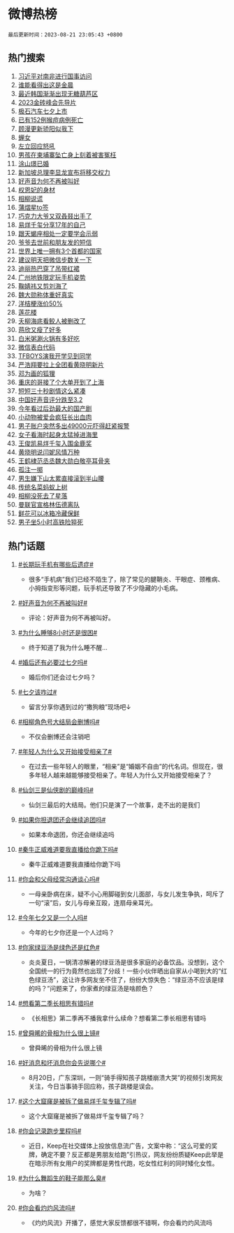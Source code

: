 # 微博热榜

`最后更新时间：2023-08-21 23:05:43 +0800`

## 热门搜索

1. [习近平对南非进行国事访问](https://m.weibo.cn/search?containerid=100103type%3D1%26t%3D10%26q%3D%23%E4%B9%A0%E8%BF%91%E5%B9%B3%E5%AF%B9%E5%8D%97%E9%9D%9E%E8%BF%9B%E8%A1%8C%E5%9B%BD%E4%BA%8B%E8%AE%BF%E9%97%AE%23&stream_entry_id=51&isnewpage=1&extparam=seat%3D1%26stream_entry_id%3D51%26c_type%3D51%26dgr%3D0%26filter_type%3Drealtimehot%26cate%3D10103%26pos%3D0%26display_time%3D1692630342%26pre_seqid%3D1692630342316027160113&luicode=10000011&lfid=106003type%253D25%2526t%253D3%2526disable_hot%253D1%2526filter_type%253Drealtimehot)
1. [谁能看得出这是金晨](https://m.weibo.cn/search?containerid=100103type%3D1%26t%3D10%26q%3D%23%E8%B0%81%E8%83%BD%E7%9C%8B%E5%BE%97%E5%87%BA%E8%BF%99%E6%98%AF%E9%87%91%E6%99%A8%23&stream_entry_id=31&isnewpage=1&extparam=seat%3D1%26stream_entry_id%3D31%26c_type%3D31%26dgr%3D0%26cate%3D5001%26pos%3D0%26q%3D%2523%25E8%25B0%2581%25E8%2583%25BD%25E7%259C%258B%25E5%25BE%2597%25E5%2587%25BA%25E8%25BF%2599%25E6%2598%25AF%25E9%2587%2591%25E6%2599%25A8%2523%26lcate%3D5001%26filter_type%3Drealtimehot%26realpos%3D1%26band_rank%3D1%26flag%3D1%26display_time%3D1692630342%26pre_seqid%3D1692630342316027160113&luicode=10000011&lfid=106003type%253D25%2526t%253D3%2526disable_hot%253D1%2526filter_type%253Drealtimehot)
1. [最近韩国渐渐出现无糖葫芦区](https://m.weibo.cn/search?containerid=100103type%3D1%26t%3D10%26q%3D%E6%9C%80%E8%BF%91%E9%9F%A9%E5%9B%BD%E6%B8%90%E6%B8%90%E5%87%BA%E7%8E%B0%E6%97%A0%E7%B3%96%E8%91%AB%E8%8A%A6%E5%8C%BA&stream_entry_id=31&isnewpage=1&extparam=seat%3D1%26stream_entry_id%3D31%26c_type%3D31%26dgr%3D0%26cate%3D5001%26pos%3D1%26q%3D%25E6%259C%2580%25E8%25BF%2591%25E9%259F%25A9%25E5%259B%25BD%25E6%25B8%2590%25E6%25B8%2590%25E5%2587%25BA%25E7%258E%25B0%25E6%2597%25A0%25E7%25B3%2596%25E8%2591%25AB%25E8%258A%25A6%25E5%258C%25BA%26lcate%3D5001%26filter_type%3Drealtimehot%26realpos%3D2%26band_rank%3D2%26flag%3D2%26display_time%3D1692630342%26pre_seqid%3D1692630342316027160113&luicode=10000011&lfid=106003type%253D25%2526t%253D3%2526disable_hot%253D1%2526filter_type%253Drealtimehot)
1. [2023金砖峰会先导片](https://m.weibo.cn/search?containerid=100103type%3D1%26t%3D10%26q%3D%232023%E9%87%91%E7%A0%96%E5%B3%B0%E4%BC%9A%E5%85%88%E5%AF%BC%E7%89%87%23&stream_entry_id=31&isnewpage=1&extparam=seat%3D1%26stream_entry_id%3D31%26c_type%3D31%26dgr%3D0%26cate%3D5001%26pos%3D2%26q%3D%25232023%25E9%2587%2591%25E7%25A0%2596%25E5%25B3%25B0%25E4%25BC%259A%25E5%2585%2588%25E5%25AF%25BC%25E7%2589%2587%2523%26lcate%3D5001%26filter_type%3Drealtimehot%26realpos%3D3%26band_rank%3D3%26flag%3D1%26display_time%3D1692630342%26pre_seqid%3D1692630342316027160113&luicode=10000011&lfid=106003type%253D25%2526t%253D3%2526disable_hot%253D1%2526filter_type%253Drealtimehot)
1. [极石汽车七夕上市](https://m.weibo.cn/search?containerid=100103type%3D1%26t%3D10%26q%3D%23%E6%9E%81%E7%9F%B3%E6%B1%BD%E8%BD%A6%E4%B8%83%E5%A4%95%E4%B8%8A%E5%B8%82%23&stream_entry_id=31&isnewpage=1&extparam=seat%3D1%26stream_entry_id%3D31%26is_ad_pos%3D1%26c_type%3D31%26dgr%3D0%26adid%3D200084%26topic_ad%3D1%26cate%3D5001%26q%3D%2523%25E6%259E%2581%25E7%259F%25B3%25E6%25B1%25BD%25E8%25BD%25A6%25E4%25B8%2583%25E5%25A4%2595%25E4%25B8%258A%25E5%25B8%2582%2523%26filter_type%3Drealtimehot%26lcate%3D5001%26band_rank%3D4%26pos%3D3%26display_time%3D1692630342%26pre_seqid%3D1692630342316027160113&luicode=10000011&lfid=106003type%253D25%2526t%253D3%2526disable_hot%253D1%2526filter_type%253Drealtimehot)
1. [已有152例猴痘病例死亡](https://m.weibo.cn/search?containerid=100103type%3D1%26t%3D10%26q%3D%23%E5%B7%B2%E6%9C%89152%E4%BE%8B%E7%8C%B4%E7%97%98%E7%97%85%E4%BE%8B%E6%AD%BB%E4%BA%A1%23&stream_entry_id=31&isnewpage=1&extparam=seat%3D1%26stream_entry_id%3D31%26c_type%3D31%26dgr%3D0%26cate%3D5001%26pos%3D4%26q%3D%2523%25E5%25B7%25B2%25E6%259C%2589152%25E4%25BE%258B%25E7%258C%25B4%25E7%2597%2598%25E7%2597%2585%25E4%25BE%258B%25E6%25AD%25BB%25E4%25BA%25A1%2523%26lcate%3D5001%26filter_type%3Drealtimehot%26realpos%3D4%26band_rank%3D4%26flag%3D2%26display_time%3D1692630342%26pre_seqid%3D1692630342316027160113&luicode=10000011&lfid=106003type%253D25%2526t%253D3%2526disable_hot%253D1%2526filter_type%253Drealtimehot)
1. [顾漫更新骄阳似我下](https://m.weibo.cn/search?containerid=100103type%3D1%26t%3D10%26q%3D%23%E9%A1%BE%E6%BC%AB%E6%9B%B4%E6%96%B0%E9%AA%84%E9%98%B3%E4%BC%BC%E6%88%91%E4%B8%8B%23&stream_entry_id=31&isnewpage=1&extparam=seat%3D1%26stream_entry_id%3D31%26c_type%3D31%26dgr%3D0%26cate%3D5001%26pos%3D5%26q%3D%2523%25E9%25A1%25BE%25E6%25BC%25AB%25E6%259B%25B4%25E6%2596%25B0%25E9%25AA%2584%25E9%2598%25B3%25E4%25BC%25BC%25E6%2588%2591%25E4%25B8%258B%2523%26lcate%3D5001%26filter_type%3Drealtimehot%26realpos%3D5%26band_rank%3D5%26flag%3D1%26display_time%3D1692630342%26pre_seqid%3D1692630342316027160113&luicode=10000011&lfid=106003type%253D25%2526t%253D3%2526disable_hot%253D1%2526filter_type%253Drealtimehot)
1. [蝉女](https://m.weibo.cn/search?containerid=100103type%3D1%26t%3D10%26q%3D%E8%9D%89%E5%A5%B3&stream_entry_id=31&isnewpage=1&extparam=seat%3D1%26stream_entry_id%3D31%26c_type%3D31%26dgr%3D0%26cate%3D5001%26pos%3D6%26q%3D%25E8%259D%2589%25E5%25A5%25B3%26lcate%3D5001%26filter_type%3Drealtimehot%26realpos%3D6%26band_rank%3D6%26flag%3D1%26display_time%3D1692630342%26pre_seqid%3D1692630342316027160113&luicode=10000011&lfid=106003type%253D25%2526t%253D3%2526disable_hot%253D1%2526filter_type%253Drealtimehot)
1. [左立回应怒吼](https://m.weibo.cn/search?containerid=100103type%3D1%26t%3D10%26q%3D%23%E5%B7%A6%E7%AB%8B%E5%9B%9E%E5%BA%94%E6%80%92%E5%90%BC%23&stream_entry_id=31&isnewpage=1&extparam=seat%3D1%26stream_entry_id%3D31%26c_type%3D31%26dgr%3D0%26cate%3D5001%26pos%3D7%26q%3D%2523%25E5%25B7%25A6%25E7%25AB%258B%25E5%259B%259E%25E5%25BA%2594%25E6%2580%2592%25E5%2590%25BC%2523%26lcate%3D5001%26filter_type%3Drealtimehot%26realpos%3D7%26band_rank%3D7%26flag%3D0%26display_time%3D1692630342%26pre_seqid%3D1692630342316027160113&luicode=10000011&lfid=106003type%253D25%2526t%253D3%2526disable_hot%253D1%2526filter_type%253Drealtimehot)
1. [男孩在柬埔寨坠亡身上刻着被害冤枉](https://m.weibo.cn/search?containerid=100103type%3D1%26t%3D10%26q%3D%23%E7%94%B7%E5%AD%A9%E5%9C%A8%E6%9F%AC%E5%9F%94%E5%AF%A8%E5%9D%A0%E4%BA%A1%E8%BA%AB%E4%B8%8A%E5%88%BB%E7%9D%80%E8%A2%AB%E5%AE%B3%E5%86%A4%E6%9E%89%23&stream_entry_id=31&isnewpage=1&extparam=seat%3D1%26stream_entry_id%3D31%26c_type%3D31%26dgr%3D0%26cate%3D5001%26pos%3D8%26q%3D%2523%25E7%2594%25B7%25E5%25AD%25A9%25E5%259C%25A8%25E6%259F%25AC%25E5%259F%2594%25E5%25AF%25A8%25E5%259D%25A0%25E4%25BA%25A1%25E8%25BA%25AB%25E4%25B8%258A%25E5%2588%25BB%25E7%259D%2580%25E8%25A2%25AB%25E5%25AE%25B3%25E5%2586%25A4%25E6%259E%2589%2523%26lcate%3D5001%26filter_type%3Drealtimehot%26realpos%3D8%26band_rank%3D8%26flag%3D0%26display_time%3D1692630342%26pre_seqid%3D1692630342316027160113&luicode=10000011&lfid=106003type%253D25%2526t%253D3%2526disable_hot%253D1%2526filter_type%253Drealtimehot)
1. [涂山璟已婚](https://m.weibo.cn/search?containerid=100103type%3D1%26t%3D10%26q%3D%23%E6%B6%82%E5%B1%B1%E7%92%9F%E5%B7%B2%E5%A9%9A%23&stream_entry_id=31&isnewpage=1&extparam=seat%3D1%26stream_entry_id%3D31%26c_type%3D31%26dgr%3D0%26cate%3D5001%26pos%3D9%26q%3D%2523%25E6%25B6%2582%25E5%25B1%25B1%25E7%2592%259F%25E5%25B7%25B2%25E5%25A9%259A%2523%26lcate%3D5001%26filter_type%3Drealtimehot%26realpos%3D9%26band_rank%3D9%26flag%3D2%26display_time%3D1692630342%26pre_seqid%3D1692630342316027160113&luicode=10000011&lfid=106003type%253D25%2526t%253D3%2526disable_hot%253D1%2526filter_type%253Drealtimehot)
1. [新加坡总理李显龙宣布将移交权力](https://m.weibo.cn/search?containerid=100103type%3D1%26t%3D10%26q%3D%23%E6%96%B0%E5%8A%A0%E5%9D%A1%E6%80%BB%E7%90%86%E6%9D%8E%E6%98%BE%E9%BE%99%E5%AE%A3%E5%B8%83%E5%B0%86%E7%A7%BB%E4%BA%A4%E6%9D%83%E5%8A%9B%23&stream_entry_id=31&isnewpage=1&extparam=seat%3D1%26stream_entry_id%3D31%26c_type%3D31%26dgr%3D0%26cate%3D5001%26pos%3D10%26q%3D%2523%25E6%2596%25B0%25E5%258A%25A0%25E5%259D%25A1%25E6%2580%25BB%25E7%2590%2586%25E6%259D%258E%25E6%2598%25BE%25E9%25BE%2599%25E5%25AE%25A3%25E5%25B8%2583%25E5%25B0%2586%25E7%25A7%25BB%25E4%25BA%25A4%25E6%259D%2583%25E5%258A%259B%2523%26lcate%3D5001%26filter_type%3Drealtimehot%26realpos%3D10%26band_rank%3D10%26flag%3D1%26display_time%3D1692630342%26pre_seqid%3D1692630342316027160113&luicode=10000011&lfid=106003type%253D25%2526t%253D3%2526disable_hot%253D1%2526filter_type%253Drealtimehot)
1. [好声音为何不再被叫好](https://m.weibo.cn/search?containerid=100103type%3D1%26t%3D10%26q%3D%23%E5%A5%BD%E5%A3%B0%E9%9F%B3%E4%B8%BA%E4%BD%95%E4%B8%8D%E5%86%8D%E8%A2%AB%E5%8F%AB%E5%A5%BD%23&stream_entry_id=31&isnewpage=1&extparam=seat%3D1%26stream_entry_id%3D31%26c_type%3D31%26dgr%3D0%26cate%3D5001%26pos%3D11%26q%3D%2523%25E5%25A5%25BD%25E5%25A3%25B0%25E9%259F%25B3%25E4%25B8%25BA%25E4%25BD%2595%25E4%25B8%258D%25E5%2586%258D%25E8%25A2%25AB%25E5%258F%25AB%25E5%25A5%25BD%2523%26lcate%3D5001%26filter_type%3Drealtimehot%26realpos%3D11%26band_rank%3D11%26flag%3D1%26display_time%3D1692630342%26pre_seqid%3D1692630342316027160113&luicode=10000011&lfid=106003type%253D25%2526t%253D3%2526disable_hot%253D1%2526filter_type%253Drealtimehot)
1. [权恩妃的身材](https://m.weibo.cn/search?containerid=100103type%3D1%26t%3D10%26q%3D%E6%9D%83%E6%81%A9%E5%A6%83%E7%9A%84%E8%BA%AB%E6%9D%90&stream_entry_id=31&isnewpage=1&extparam=seat%3D1%26stream_entry_id%3D31%26c_type%3D31%26dgr%3D0%26cate%3D5001%26pos%3D12%26q%3D%25E6%259D%2583%25E6%2581%25A9%25E5%25A6%2583%25E7%259A%2584%25E8%25BA%25AB%25E6%259D%2590%26lcate%3D5001%26filter_type%3Drealtimehot%26realpos%3D12%26band_rank%3D12%26flag%3D1%26display_time%3D1692630342%26pre_seqid%3D1692630342316027160113&luicode=10000011&lfid=106003type%253D25%2526t%253D3%2526disable_hot%253D1%2526filter_type%253Drealtimehot)
1. [相柳说谎](https://m.weibo.cn/search?containerid=100103type%3D1%26t%3D10%26q%3D%23%E7%9B%B8%E6%9F%B3%E8%AF%B4%E8%B0%8E%23&stream_entry_id=31&isnewpage=1&extparam=seat%3D1%26stream_entry_id%3D31%26c_type%3D31%26dgr%3D0%26cate%3D5001%26pos%3D13%26q%3D%2523%25E7%259B%25B8%25E6%259F%25B3%25E8%25AF%25B4%25E8%25B0%258E%2523%26lcate%3D5001%26filter_type%3Drealtimehot%26realpos%3D13%26band_rank%3D13%26flag%3D1%26display_time%3D1692630342%26pre_seqid%3D1692630342316027160113&luicode=10000011&lfid=106003type%253D25%2526t%253D3%2526disable_hot%253D1%2526filter_type%253Drealtimehot)
1. [蒲熠星to签](https://m.weibo.cn/search?containerid=100103type%3D1%26t%3D10%26q%3D%E8%92%B2%E7%86%A0%E6%98%9Fto%E7%AD%BE&stream_entry_id=31&isnewpage=1&extparam=seat%3D1%26stream_entry_id%3D31%26c_type%3D31%26dgr%3D0%26cate%3D5001%26pos%3D14%26q%3D%25E8%2592%25B2%25E7%2586%25A0%25E6%2598%259Fto%25E7%25AD%25BE%26lcate%3D5001%26filter_type%3Drealtimehot%26realpos%3D14%26band_rank%3D14%26flag%3D0%26display_time%3D1692630342%26pre_seqid%3D1692630342316027160113&luicode=10000011&lfid=106003type%253D25%2526t%253D3%2526disable_hot%253D1%2526filter_type%253Drealtimehot)
1. [巧克力大爷又双叒叕出手了](https://m.weibo.cn/search?containerid=100103type%3D1%26t%3D10%26q%3D%23%E5%B7%A7%E5%85%8B%E5%8A%9B%E5%A4%A7%E7%88%B7%E5%8F%88%E5%8F%8C%E5%8F%92%E5%8F%95%E5%87%BA%E6%89%8B%E4%BA%86%23&stream_entry_id=31&isnewpage=1&extparam=seat%3D1%26stream_entry_id%3D31%26c_type%3D31%26dgr%3D0%26adid%3D200224%26pos%3D15%26cate%3D5001%26q%3D%2523%25E5%25B7%25A7%25E5%2585%258B%25E5%258A%259B%25E5%25A4%25A7%25E7%2588%25B7%25E5%258F%2588%25E5%258F%258C%25E5%258F%2592%25E5%258F%2595%25E5%2587%25BA%25E6%2589%258B%25E4%25BA%2586%2523%26lcate%3D5001%26filter_type%3Drealtimehot%26realpos%3D15%26band_rank%3D15%26flag%3D0%26display_time%3D1692630342%26pre_seqid%3D1692630342316027160113&luicode=10000011&lfid=106003type%253D25%2526t%253D3%2526disable_hot%253D1%2526filter_type%253Drealtimehot)
1. [易烊千玺分享17年的自己](https://m.weibo.cn/search?containerid=100103type%3D1%26t%3D10%26q%3D%23%E6%98%93%E7%83%8A%E5%8D%83%E7%8E%BA%E5%88%86%E4%BA%AB17%E5%B9%B4%E7%9A%84%E8%87%AA%E5%B7%B1%23&stream_entry_id=31&isnewpage=1&extparam=seat%3D1%26stream_entry_id%3D31%26c_type%3D31%26dgr%3D0%26cate%3D5001%26pos%3D16%26q%3D%2523%25E6%2598%2593%25E7%2583%258A%25E5%258D%2583%25E7%258E%25BA%25E5%2588%2586%25E4%25BA%25AB17%25E5%25B9%25B4%25E7%259A%2584%25E8%2587%25AA%25E5%25B7%25B1%2523%26lcate%3D5001%26filter_type%3Drealtimehot%26realpos%3D16%26band_rank%3D16%26flag%3D0%26display_time%3D1692630342%26pre_seqid%3D1692630342316027160113&luicode=10000011&lfid=106003type%253D25%2526t%253D3%2526disable_hot%253D1%2526filter_type%253Drealtimehot)
1. [跟天蝎座相处一定要学会示弱](https://m.weibo.cn/search?containerid=100103type%3D1%26t%3D10%26q%3D%E8%B7%9F%E5%A4%A9%E8%9D%8E%E5%BA%A7%E7%9B%B8%E5%A4%84%E4%B8%80%E5%AE%9A%E8%A6%81%E5%AD%A6%E4%BC%9A%E7%A4%BA%E5%BC%B1&stream_entry_id=31&isnewpage=1&extparam=seat%3D1%26stream_entry_id%3D31%26c_type%3D31%26dgr%3D0%26cate%3D5001%26pos%3D17%26q%3D%25E8%25B7%259F%25E5%25A4%25A9%25E8%259D%258E%25E5%25BA%25A7%25E7%259B%25B8%25E5%25A4%2584%25E4%25B8%2580%25E5%25AE%259A%25E8%25A6%2581%25E5%25AD%25A6%25E4%25BC%259A%25E7%25A4%25BA%25E5%25BC%25B1%26lcate%3D5001%26filter_type%3Drealtimehot%26realpos%3D17%26band_rank%3D17%26flag%3D1%26display_time%3D1692630342%26pre_seqid%3D1692630342316027160113&luicode=10000011&lfid=106003type%253D25%2526t%253D3%2526disable_hot%253D1%2526filter_type%253Drealtimehot)
1. [爷爷去世前和朋友发的短信](https://m.weibo.cn/search?containerid=100103type%3D1%26t%3D10%26q%3D%23%E7%88%B7%E7%88%B7%E5%8E%BB%E4%B8%96%E5%89%8D%E5%92%8C%E6%9C%8B%E5%8F%8B%E5%8F%91%E7%9A%84%E7%9F%AD%E4%BF%A1%23&stream_entry_id=31&isnewpage=1&extparam=seat%3D1%26stream_entry_id%3D31%26c_type%3D31%26dgr%3D0%26cate%3D5001%26pos%3D18%26q%3D%2523%25E7%2588%25B7%25E7%2588%25B7%25E5%258E%25BB%25E4%25B8%2596%25E5%2589%258D%25E5%2592%258C%25E6%259C%258B%25E5%258F%258B%25E5%258F%2591%25E7%259A%2584%25E7%259F%25AD%25E4%25BF%25A1%2523%26lcate%3D5001%26filter_type%3Drealtimehot%26realpos%3D18%26band_rank%3D18%26flag%3D0%26display_time%3D1692630342%26pre_seqid%3D1692630342316027160113&luicode=10000011&lfid=106003type%253D25%2526t%253D3%2526disable_hot%253D1%2526filter_type%253Drealtimehot)
1. [世界上唯一拥有3个首都的国家](https://m.weibo.cn/search?containerid=100103type%3D1%26t%3D10%26q%3D%23%E4%B8%96%E7%95%8C%E4%B8%8A%E5%94%AF%E4%B8%80%E6%8B%A5%E6%9C%893%E4%B8%AA%E9%A6%96%E9%83%BD%E7%9A%84%E5%9B%BD%E5%AE%B6%23&stream_entry_id=31&isnewpage=1&extparam=seat%3D1%26stream_entry_id%3D31%26c_type%3D31%26dgr%3D0%26cate%3D5001%26pos%3D19%26q%3D%2523%25E4%25B8%2596%25E7%2595%258C%25E4%25B8%258A%25E5%2594%25AF%25E4%25B8%2580%25E6%258B%25A5%25E6%259C%25893%25E4%25B8%25AA%25E9%25A6%2596%25E9%2583%25BD%25E7%259A%2584%25E5%259B%25BD%25E5%25AE%25B6%2523%26lcate%3D5001%26filter_type%3Drealtimehot%26realpos%3D19%26band_rank%3D19%26flag%3D0%26display_time%3D1692630342%26pre_seqid%3D1692630342316027160113&luicode=10000011&lfid=106003type%253D25%2526t%253D3%2526disable_hot%253D1%2526filter_type%253Drealtimehot)
1. [建议明天把微信步数关一下](https://m.weibo.cn/search?containerid=100103type%3D1%26t%3D10%26q%3D%23%E5%BB%BA%E8%AE%AE%E6%98%8E%E5%A4%A9%E6%8A%8A%E5%BE%AE%E4%BF%A1%E6%AD%A5%E6%95%B0%E5%85%B3%E4%B8%80%E4%B8%8B%23&stream_entry_id=31&isnewpage=1&extparam=seat%3D1%26stream_entry_id%3D31%26c_type%3D31%26dgr%3D0%26cate%3D5001%26pos%3D20%26q%3D%2523%25E5%25BB%25BA%25E8%25AE%25AE%25E6%2598%258E%25E5%25A4%25A9%25E6%258A%258A%25E5%25BE%25AE%25E4%25BF%25A1%25E6%25AD%25A5%25E6%2595%25B0%25E5%2585%25B3%25E4%25B8%2580%25E4%25B8%258B%2523%26lcate%3D5001%26filter_type%3Drealtimehot%26realpos%3D20%26band_rank%3D20%26flag%3D0%26display_time%3D1692630342%26pre_seqid%3D1692630342316027160113&luicode=10000011&lfid=106003type%253D25%2526t%253D3%2526disable_hot%253D1%2526filter_type%253Drealtimehot)
1. [迪丽热巴穿了吊带红裙](https://m.weibo.cn/search?containerid=100103type%3D1%26t%3D10%26q%3D%23%E8%BF%AA%E4%B8%BD%E7%83%AD%E5%B7%B4%E7%A9%BF%E4%BA%86%E5%90%8A%E5%B8%A6%E7%BA%A2%E8%A3%99%23&stream_entry_id=31&isnewpage=1&extparam=seat%3D1%26stream_entry_id%3D31%26c_type%3D31%26dgr%3D0%26cate%3D5001%26pos%3D21%26q%3D%2523%25E8%25BF%25AA%25E4%25B8%25BD%25E7%2583%25AD%25E5%25B7%25B4%25E7%25A9%25BF%25E4%25BA%2586%25E5%2590%258A%25E5%25B8%25A6%25E7%25BA%25A2%25E8%25A3%2599%2523%26lcate%3D5001%26filter_type%3Drealtimehot%26realpos%3D21%26band_rank%3D21%26flag%3D0%26display_time%3D1692630342%26pre_seqid%3D1692630342316027160113&luicode=10000011&lfid=106003type%253D25%2526t%253D3%2526disable_hot%253D1%2526filter_type%253Drealtimehot)
1. [广州地铁限定玩手机姿势](https://m.weibo.cn/search?containerid=100103type%3D1%26t%3D10%26q%3D%23%E5%B9%BF%E5%B7%9E%E5%9C%B0%E9%93%81%E9%99%90%E5%AE%9A%E7%8E%A9%E6%89%8B%E6%9C%BA%E5%A7%BF%E5%8A%BF%23&stream_entry_id=31&isnewpage=1&extparam=seat%3D1%26stream_entry_id%3D31%26c_type%3D31%26dgr%3D0%26cate%3D5001%26pos%3D22%26q%3D%2523%25E5%25B9%25BF%25E5%25B7%259E%25E5%259C%25B0%25E9%2593%2581%25E9%2599%2590%25E5%25AE%259A%25E7%258E%25A9%25E6%2589%258B%25E6%259C%25BA%25E5%25A7%25BF%25E5%258A%25BF%2523%26lcate%3D5001%26filter_type%3Drealtimehot%26realpos%3D22%26band_rank%3D22%26flag%3D1%26display_time%3D1692630342%26pre_seqid%3D1692630342316027160113&luicode=10000011&lfid=106003type%253D25%2526t%253D3%2526disable_hot%253D1%2526filter_type%253Drealtimehot)
1. [鞠婧祎又剪刘海了](https://m.weibo.cn/search?containerid=100103type%3D1%26t%3D10%26q%3D%23%E9%9E%A0%E5%A9%A7%E7%A5%8E%E5%8F%88%E5%89%AA%E5%88%98%E6%B5%B7%E4%BA%86%23&stream_entry_id=31&isnewpage=1&extparam=seat%3D1%26stream_entry_id%3D31%26c_type%3D31%26dgr%3D0%26cate%3D5001%26pos%3D23%26q%3D%2523%25E9%259E%25A0%25E5%25A9%25A7%25E7%25A5%258E%25E5%258F%2588%25E5%2589%25AA%25E5%2588%2598%25E6%25B5%25B7%25E4%25BA%2586%2523%26lcate%3D5001%26filter_type%3Drealtimehot%26realpos%3D23%26band_rank%3D23%26flag%3D1%26display_time%3D1692630342%26pre_seqid%3D1692630342316027160113&luicode=10000011&lfid=106003type%253D25%2526t%253D3%2526disable_hot%253D1%2526filter_type%253Drealtimehot)
1. [魏大勋称体重好真实](https://m.weibo.cn/search?containerid=100103type%3D1%26t%3D10%26q%3D%23%E9%AD%8F%E5%A4%A7%E5%8B%8B%E7%A7%B0%E4%BD%93%E9%87%8D%E5%A5%BD%E7%9C%9F%E5%AE%9E%23&stream_entry_id=31&isnewpage=1&extparam=seat%3D1%26stream_entry_id%3D31%26c_type%3D31%26dgr%3D0%26cate%3D5001%26pos%3D24%26q%3D%2523%25E9%25AD%258F%25E5%25A4%25A7%25E5%258B%258B%25E7%25A7%25B0%25E4%25BD%2593%25E9%2587%258D%25E5%25A5%25BD%25E7%259C%259F%25E5%25AE%259E%2523%26lcate%3D5001%26filter_type%3Drealtimehot%26realpos%3D24%26band_rank%3D24%26flag%3D0%26display_time%3D1692630342%26pre_seqid%3D1692630342316027160113&luicode=10000011&lfid=106003type%253D25%2526t%253D3%2526disable_hot%253D1%2526filter_type%253Drealtimehot)
1. [洋桔梗涨价50%](https://m.weibo.cn/search?containerid=100103type%3D1%26t%3D10%26q%3D%23%E6%B4%8B%E6%A1%94%E6%A2%97%E6%B6%A8%E4%BB%B750%25%23&stream_entry_id=31&isnewpage=1&extparam=seat%3D1%26stream_entry_id%3D31%26c_type%3D31%26dgr%3D0%26cate%3D5001%26pos%3D25%26q%3D%2523%25E6%25B4%258B%25E6%25A1%2594%25E6%25A2%2597%25E6%25B6%25A8%25E4%25BB%25B750%2525%2523%26lcate%3D5001%26filter_type%3Drealtimehot%26realpos%3D25%26band_rank%3D25%26flag%3D1%26display_time%3D1692630342%26pre_seqid%3D1692630342316027160113&luicode=10000011&lfid=106003type%253D25%2526t%253D3%2526disable_hot%253D1%2526filter_type%253Drealtimehot)
1. [莲花楼](https://m.weibo.cn/search?containerid=100103type%3D1%26t%3D10%26q%3D%E8%8E%B2%E8%8A%B1%E6%A5%BC&stream_entry_id=31&isnewpage=1&extparam=seat%3D1%26stream_entry_id%3D31%26c_type%3D31%26dgr%3D0%26cate%3D5001%26pos%3D26%26q%3D%25E8%258E%25B2%25E8%258A%25B1%25E6%25A5%25BC%26lcate%3D5001%26filter_type%3Drealtimehot%26realpos%3D26%26band_rank%3D26%26flag%3D1%26display_time%3D1692630342%26pre_seqid%3D1692630342316027160113&luicode=10000011&lfid=106003type%253D25%2526t%253D3%2526disable_hot%253D1%2526filter_type%253Drealtimehot)
1. [夭柳海底看鲛人被删改了](https://m.weibo.cn/search?containerid=100103type%3D1%26t%3D10%26q%3D%23%E5%A4%AD%E6%9F%B3%E6%B5%B7%E5%BA%95%E7%9C%8B%E9%B2%9B%E4%BA%BA%E8%A2%AB%E5%88%A0%E6%94%B9%E4%BA%86%23&stream_entry_id=31&isnewpage=1&extparam=seat%3D1%26stream_entry_id%3D31%26c_type%3D31%26dgr%3D0%26cate%3D5001%26pos%3D27%26q%3D%2523%25E5%25A4%25AD%25E6%259F%25B3%25E6%25B5%25B7%25E5%25BA%2595%25E7%259C%258B%25E9%25B2%259B%25E4%25BA%25BA%25E8%25A2%25AB%25E5%2588%25A0%25E6%2594%25B9%25E4%25BA%2586%2523%26lcate%3D5001%26filter_type%3Drealtimehot%26realpos%3D27%26band_rank%3D27%26flag%3D0%26display_time%3D1692630342%26pre_seqid%3D1692630342316027160113&luicode=10000011&lfid=106003type%253D25%2526t%253D3%2526disable_hot%253D1%2526filter_type%253Drealtimehot)
1. [蒋欣又瘦了好多](https://m.weibo.cn/search?containerid=100103type%3D1%26t%3D10%26q%3D%23%E8%92%8B%E6%AC%A3%E5%8F%88%E7%98%A6%E4%BA%86%E5%A5%BD%E5%A4%9A%23&stream_entry_id=31&isnewpage=1&extparam=seat%3D1%26stream_entry_id%3D31%26c_type%3D31%26dgr%3D0%26cate%3D5001%26pos%3D28%26q%3D%2523%25E8%2592%258B%25E6%25AC%25A3%25E5%258F%2588%25E7%2598%25A6%25E4%25BA%2586%25E5%25A5%25BD%25E5%25A4%259A%2523%26lcate%3D5001%26filter_type%3Drealtimehot%26realpos%3D28%26band_rank%3D28%26flag%3D0%26display_time%3D1692630342%26pre_seqid%3D1692630342316027160113&luicode=10000011&lfid=106003type%253D25%2526t%253D3%2526disable_hot%253D1%2526filter_type%253Drealtimehot)
1. [白米粥涮火锅有多好吃](https://m.weibo.cn/search?containerid=100103type%3D1%26t%3D10%26q%3D%E7%99%BD%E7%B1%B3%E7%B2%A5%E6%B6%AE%E7%81%AB%E9%94%85%E6%9C%89%E5%A4%9A%E5%A5%BD%E5%90%83&stream_entry_id=31&isnewpage=1&extparam=seat%3D1%26stream_entry_id%3D31%26c_type%3D31%26dgr%3D0%26cate%3D5001%26pos%3D29%26q%3D%25E7%2599%25BD%25E7%25B1%25B3%25E7%25B2%25A5%25E6%25B6%25AE%25E7%2581%25AB%25E9%2594%2585%25E6%259C%2589%25E5%25A4%259A%25E5%25A5%25BD%25E5%2590%2583%26lcate%3D5001%26filter_type%3Drealtimehot%26realpos%3D29%26band_rank%3D29%26flag%3D0%26display_time%3D1692630342%26pre_seqid%3D1692630342316027160113&luicode=10000011&lfid=106003type%253D25%2526t%253D3%2526disable_hot%253D1%2526filter_type%253Drealtimehot)
1. [微信表白代码](https://m.weibo.cn/search?containerid=100103type%3D1%26t%3D10%26q%3D%E5%BE%AE%E4%BF%A1%E8%A1%A8%E7%99%BD%E4%BB%A3%E7%A0%81&stream_entry_id=31&isnewpage=1&extparam=seat%3D1%26stream_entry_id%3D31%26c_type%3D31%26dgr%3D0%26cate%3D5001%26pos%3D30%26q%3D%25E5%25BE%25AE%25E4%25BF%25A1%25E8%25A1%25A8%25E7%2599%25BD%25E4%25BB%25A3%25E7%25A0%2581%26lcate%3D5001%26filter_type%3Drealtimehot%26realpos%3D30%26band_rank%3D30%26flag%3D0%26display_time%3D1692630342%26pre_seqid%3D1692630342316027160113&luicode=10000011&lfid=106003type%253D25%2526t%253D3%2526disable_hot%253D1%2526filter_type%253Drealtimehot)
1. [TFBOYS演我开学见到同学](https://m.weibo.cn/search?containerid=100103type%3D1%26t%3D10%26q%3D%23TFBOYS%E6%BC%94%E6%88%91%E5%BC%80%E5%AD%A6%E8%A7%81%E5%88%B0%E5%90%8C%E5%AD%A6%23&stream_entry_id=31&isnewpage=1&extparam=seat%3D1%26stream_entry_id%3D31%26c_type%3D31%26dgr%3D0%26cate%3D5001%26pos%3D31%26q%3D%2523TFBOYS%25E6%25BC%2594%25E6%2588%2591%25E5%25BC%2580%25E5%25AD%25A6%25E8%25A7%2581%25E5%2588%25B0%25E5%2590%258C%25E5%25AD%25A6%2523%26lcate%3D5001%26filter_type%3Drealtimehot%26realpos%3D31%26band_rank%3D31%26flag%3D0%26display_time%3D1692630342%26pre_seqid%3D1692630342316027160113&luicode=10000011&lfid=106003type%253D25%2526t%253D3%2526disable_hot%253D1%2526filter_type%253Drealtimehot)
1. [严浩翔要拉上全团看黄晓明新片](https://m.weibo.cn/search?containerid=100103type%3D1%26t%3D10%26q%3D%23%E4%B8%A5%E6%B5%A9%E7%BF%94%E8%A6%81%E6%8B%89%E4%B8%8A%E5%85%A8%E5%9B%A2%E7%9C%8B%E9%BB%84%E6%99%93%E6%98%8E%E6%96%B0%E7%89%87%23&stream_entry_id=31&isnewpage=1&extparam=seat%3D1%26stream_entry_id%3D31%26c_type%3D31%26dgr%3D0%26cate%3D5001%26pos%3D32%26q%3D%2523%25E4%25B8%25A5%25E6%25B5%25A9%25E7%25BF%2594%25E8%25A6%2581%25E6%258B%2589%25E4%25B8%258A%25E5%2585%25A8%25E5%259B%25A2%25E7%259C%258B%25E9%25BB%2584%25E6%2599%2593%25E6%2598%258E%25E6%2596%25B0%25E7%2589%2587%2523%26lcate%3D5001%26filter_type%3Drealtimehot%26realpos%3D32%26band_rank%3D32%26flag%3D1%26display_time%3D1692630342%26pre_seqid%3D1692630342316027160113&luicode=10000011&lfid=106003type%253D25%2526t%253D3%2526disable_hot%253D1%2526filter_type%253Drealtimehot)
1. [邓为画的狐狸](https://m.weibo.cn/search?containerid=100103type%3D1%26t%3D10%26q%3D%23%E9%82%93%E4%B8%BA%E7%94%BB%E7%9A%84%E7%8B%90%E7%8B%B8%23&stream_entry_id=31&isnewpage=1&extparam=seat%3D1%26stream_entry_id%3D31%26c_type%3D31%26dgr%3D0%26cate%3D5001%26pos%3D33%26q%3D%2523%25E9%2582%2593%25E4%25B8%25BA%25E7%2594%25BB%25E7%259A%2584%25E7%258B%2590%25E7%258B%25B8%2523%26lcate%3D5001%26filter_type%3Drealtimehot%26realpos%3D33%26band_rank%3D33%26flag%3D0%26display_time%3D1692630342%26pre_seqid%3D1692630342316027160113&luicode=10000011&lfid=106003type%253D25%2526t%253D3%2526disable_hot%253D1%2526filter_type%253Drealtimehot)
1. [重庆的哥接了个大单开到了上海](https://m.weibo.cn/search?containerid=100103type%3D1%26t%3D10%26q%3D%23%E9%87%8D%E5%BA%86%E7%9A%84%E5%93%A5%E6%8E%A5%E4%BA%86%E4%B8%AA%E5%A4%A7%E5%8D%95%E5%BC%80%E5%88%B0%E4%BA%86%E4%B8%8A%E6%B5%B7%23&stream_entry_id=31&isnewpage=1&extparam=seat%3D1%26stream_entry_id%3D31%26c_type%3D31%26dgr%3D0%26cate%3D5001%26pos%3D34%26q%3D%2523%25E9%2587%258D%25E5%25BA%2586%25E7%259A%2584%25E5%2593%25A5%25E6%258E%25A5%25E4%25BA%2586%25E4%25B8%25AA%25E5%25A4%25A7%25E5%258D%2595%25E5%25BC%2580%25E5%2588%25B0%25E4%25BA%2586%25E4%25B8%258A%25E6%25B5%25B7%2523%26lcate%3D5001%26filter_type%3Drealtimehot%26realpos%3D34%26band_rank%3D34%26flag%3D1%26display_time%3D1692630342%26pre_seqid%3D1692630342316027160113&luicode=10000011&lfid=106003type%253D25%2526t%253D3%2526disable_hot%253D1%2526filter_type%253Drealtimehot)
1. [短短三十秒剧情这么紧凑](https://m.weibo.cn/search?containerid=100103type%3D1%26t%3D10%26q%3D%E7%9F%AD%E7%9F%AD%E4%B8%89%E5%8D%81%E7%A7%92%E5%89%A7%E6%83%85%E8%BF%99%E4%B9%88%E7%B4%A7%E5%87%91&stream_entry_id=31&isnewpage=1&extparam=seat%3D1%26stream_entry_id%3D31%26c_type%3D31%26dgr%3D0%26cate%3D5001%26pos%3D35%26q%3D%25E7%259F%25AD%25E7%259F%25AD%25E4%25B8%2589%25E5%258D%2581%25E7%25A7%2592%25E5%2589%25A7%25E6%2583%2585%25E8%25BF%2599%25E4%25B9%2588%25E7%25B4%25A7%25E5%2587%2591%26lcate%3D5001%26filter_type%3Drealtimehot%26realpos%3D35%26band_rank%3D35%26flag%3D1%26display_time%3D1692630342%26pre_seqid%3D1692630342316027160113&luicode=10000011&lfid=106003type%253D25%2526t%253D3%2526disable_hot%253D1%2526filter_type%253Drealtimehot)
1. [中国好声音评分跌至3.2](https://m.weibo.cn/search?containerid=100103type%3D1%26t%3D10%26q%3D%23%E4%B8%AD%E5%9B%BD%E5%A5%BD%E5%A3%B0%E9%9F%B3%E8%AF%84%E5%88%86%E8%B7%8C%E8%87%B33.2%23&stream_entry_id=31&isnewpage=1&extparam=seat%3D1%26stream_entry_id%3D31%26c_type%3D31%26dgr%3D0%26cate%3D5001%26pos%3D36%26q%3D%2523%25E4%25B8%25AD%25E5%259B%25BD%25E5%25A5%25BD%25E5%25A3%25B0%25E9%259F%25B3%25E8%25AF%2584%25E5%2588%2586%25E8%25B7%258C%25E8%2587%25B33.2%2523%26lcate%3D5001%26filter_type%3Drealtimehot%26realpos%3D36%26band_rank%3D36%26flag%3D0%26display_time%3D1692630342%26pre_seqid%3D1692630342316027160113&luicode=10000011&lfid=106003type%253D25%2526t%253D3%2526disable_hot%253D1%2526filter_type%253Drealtimehot)
1. [今年看过后劲最大的国产剧](https://m.weibo.cn/search?containerid=100103type%3D1%26t%3D10%26q%3D%23%E4%BB%8A%E5%B9%B4%E7%9C%8B%E8%BF%87%E5%90%8E%E5%8A%B2%E6%9C%80%E5%A4%A7%E7%9A%84%E5%9B%BD%E4%BA%A7%E5%89%A7%23&stream_entry_id=31&isnewpage=1&extparam=seat%3D1%26stream_entry_id%3D31%26c_type%3D31%26dgr%3D0%26cate%3D5001%26pos%3D37%26q%3D%2523%25E4%25BB%258A%25E5%25B9%25B4%25E7%259C%258B%25E8%25BF%2587%25E5%2590%258E%25E5%258A%25B2%25E6%259C%2580%25E5%25A4%25A7%25E7%259A%2584%25E5%259B%25BD%25E4%25BA%25A7%25E5%2589%25A7%2523%26lcate%3D5001%26filter_type%3Drealtimehot%26realpos%3D37%26band_rank%3D37%26flag%3D0%26display_time%3D1692630342%26pre_seqid%3D1692630342316027160113&luicode=10000011&lfid=106003type%253D25%2526t%253D3%2526disable_hot%253D1%2526filter_type%253Drealtimehot)
1. [小动物被爱会疯狂长出血肉](https://m.weibo.cn/search?containerid=100103type%3D1%26t%3D10%26q%3D%E5%B0%8F%E5%8A%A8%E7%89%A9%E8%A2%AB%E7%88%B1%E4%BC%9A%E7%96%AF%E7%8B%82%E9%95%BF%E5%87%BA%E8%A1%80%E8%82%89&stream_entry_id=31&isnewpage=1&extparam=seat%3D1%26stream_entry_id%3D31%26c_type%3D31%26dgr%3D0%26cate%3D5001%26pos%3D38%26q%3D%25E5%25B0%258F%25E5%258A%25A8%25E7%2589%25A9%25E8%25A2%25AB%25E7%2588%25B1%25E4%25BC%259A%25E7%2596%25AF%25E7%258B%2582%25E9%2595%25BF%25E5%2587%25BA%25E8%25A1%2580%25E8%2582%2589%26lcate%3D5001%26filter_type%3Drealtimehot%26realpos%3D38%26band_rank%3D38%26flag%3D0%26display_time%3D1692630342%26pre_seqid%3D1692630342316027160113&luicode=10000011&lfid=106003type%253D25%2526t%253D3%2526disable_hot%253D1%2526filter_type%253Drealtimehot)
1. [男子账户突然多出49000元吓得赶紧报警](https://m.weibo.cn/search?containerid=100103type%3D1%26t%3D10%26q%3D%23%E7%94%B7%E5%AD%90%E8%B4%A6%E6%88%B7%E7%AA%81%E7%84%B6%E5%A4%9A%E5%87%BA49000%E5%85%83%E5%90%93%E5%BE%97%E8%B5%B6%E7%B4%A7%E6%8A%A5%E8%AD%A6%23&stream_entry_id=31&isnewpage=1&extparam=seat%3D1%26stream_entry_id%3D31%26c_type%3D31%26dgr%3D0%26cate%3D5001%26pos%3D39%26q%3D%2523%25E7%2594%25B7%25E5%25AD%2590%25E8%25B4%25A6%25E6%2588%25B7%25E7%25AA%2581%25E7%2584%25B6%25E5%25A4%259A%25E5%2587%25BA49000%25E5%2585%2583%25E5%2590%2593%25E5%25BE%2597%25E8%25B5%25B6%25E7%25B4%25A7%25E6%258A%25A5%25E8%25AD%25A6%2523%26lcate%3D5001%26filter_type%3Drealtimehot%26realpos%3D39%26band_rank%3D39%26flag%3D0%26display_time%3D1692630342%26pre_seqid%3D1692630342316027160113&luicode=10000011&lfid=106003type%253D25%2526t%253D3%2526disable_hot%253D1%2526filter_type%253Drealtimehot)
1. [女子看海时起身太猛掉进海里](https://m.weibo.cn/search?containerid=100103type%3D1%26t%3D10%26q%3D%23%E5%A5%B3%E5%AD%90%E7%9C%8B%E6%B5%B7%E6%97%B6%E8%B5%B7%E8%BA%AB%E5%A4%AA%E7%8C%9B%E6%8E%89%E8%BF%9B%E6%B5%B7%E9%87%8C%23&stream_entry_id=31&isnewpage=1&extparam=seat%3D1%26stream_entry_id%3D31%26c_type%3D31%26dgr%3D0%26cate%3D5001%26pos%3D40%26q%3D%2523%25E5%25A5%25B3%25E5%25AD%2590%25E7%259C%258B%25E6%25B5%25B7%25E6%2597%25B6%25E8%25B5%25B7%25E8%25BA%25AB%25E5%25A4%25AA%25E7%258C%259B%25E6%258E%2589%25E8%25BF%259B%25E6%25B5%25B7%25E9%2587%258C%2523%26lcate%3D5001%26filter_type%3Drealtimehot%26realpos%3D40%26band_rank%3D40%26flag%3D1%26display_time%3D1692630342%26pre_seqid%3D1692630342316027160113&luicode=10000011&lfid=106003type%253D25%2526t%253D3%2526disable_hot%253D1%2526filter_type%253Drealtimehot)
1. [王俊凯易烊千玺入围金鹿奖](https://m.weibo.cn/search?containerid=100103type%3D1%26t%3D10%26q%3D%23%E7%8E%8B%E4%BF%8A%E5%87%AF%E6%98%93%E7%83%8A%E5%8D%83%E7%8E%BA%E5%85%A5%E5%9B%B4%E9%87%91%E9%B9%BF%E5%A5%96%23&stream_entry_id=31&isnewpage=1&extparam=seat%3D1%26stream_entry_id%3D31%26c_type%3D31%26dgr%3D0%26cate%3D5001%26pos%3D41%26q%3D%2523%25E7%258E%258B%25E4%25BF%258A%25E5%2587%25AF%25E6%2598%2593%25E7%2583%258A%25E5%258D%2583%25E7%258E%25BA%25E5%2585%25A5%25E5%259B%25B4%25E9%2587%2591%25E9%25B9%25BF%25E5%25A5%2596%2523%26lcate%3D5001%26filter_type%3Drealtimehot%26realpos%3D41%26band_rank%3D41%26flag%3D0%26display_time%3D1692630342%26pre_seqid%3D1692630342316027160113&luicode=10000011&lfid=106003type%253D25%2526t%253D3%2526disable_hot%253D1%2526filter_type%253Drealtimehot)
1. [黄晓明说闫妮风情万种](https://m.weibo.cn/search?containerid=100103type%3D1%26t%3D10%26q%3D%23%E9%BB%84%E6%99%93%E6%98%8E%E8%AF%B4%E9%97%AB%E5%A6%AE%E9%A3%8E%E6%83%85%E4%B8%87%E7%A7%8D%23&stream_entry_id=31&isnewpage=1&extparam=seat%3D1%26stream_entry_id%3D31%26c_type%3D31%26dgr%3D0%26cate%3D5001%26pos%3D42%26q%3D%2523%25E9%25BB%2584%25E6%2599%2593%25E6%2598%258E%25E8%25AF%25B4%25E9%2597%25AB%25E5%25A6%25AE%25E9%25A3%258E%25E6%2583%2585%25E4%25B8%2587%25E7%25A7%258D%2523%26lcate%3D5001%26filter_type%3Drealtimehot%26realpos%3D42%26band_rank%3D42%26flag%3D0%26display_time%3D1692630342%26pre_seqid%3D1692630342316027160113&luicode=10000011&lfid=106003type%253D25%2526t%253D3%2526disable_hot%253D1%2526filter_type%253Drealtimehot)
1. [王鹤棣范丞丞魏大勋白敬亭耳骨夹](https://m.weibo.cn/search?containerid=100103type%3D1%26t%3D10%26q%3D%23%E7%8E%8B%E9%B9%A4%E6%A3%A3%E8%8C%83%E4%B8%9E%E4%B8%9E%E9%AD%8F%E5%A4%A7%E5%8B%8B%E7%99%BD%E6%95%AC%E4%BA%AD%E8%80%B3%E9%AA%A8%E5%A4%B9%23&stream_entry_id=31&isnewpage=1&extparam=seat%3D1%26stream_entry_id%3D31%26c_type%3D31%26dgr%3D0%26cate%3D5001%26pos%3D43%26q%3D%2523%25E7%258E%258B%25E9%25B9%25A4%25E6%25A3%25A3%25E8%258C%2583%25E4%25B8%259E%25E4%25B8%259E%25E9%25AD%258F%25E5%25A4%25A7%25E5%258B%258B%25E7%2599%25BD%25E6%2595%25AC%25E4%25BA%25AD%25E8%2580%25B3%25E9%25AA%25A8%25E5%25A4%25B9%2523%26lcate%3D5001%26filter_type%3Drealtimehot%26realpos%3D43%26band_rank%3D43%26flag%3D0%26display_time%3D1692630342%26pre_seqid%3D1692630342316027160113&luicode=10000011&lfid=106003type%253D25%2526t%253D3%2526disable_hot%253D1%2526filter_type%253Drealtimehot)
1. [孤注一掷](https://m.weibo.cn/search?containerid=100103type%3D1%26t%3D10%26q%3D%E5%AD%A4%E6%B3%A8%E4%B8%80%E6%8E%B7&stream_entry_id=31&isnewpage=1&extparam=seat%3D1%26stream_entry_id%3D31%26c_type%3D31%26dgr%3D0%26cate%3D5001%26pos%3D44%26q%3D%25E5%25AD%25A4%25E6%25B3%25A8%25E4%25B8%2580%25E6%258E%25B7%26lcate%3D5001%26filter_type%3Drealtimehot%26realpos%3D44%26band_rank%3D44%26flag%3D1%26display_time%3D1692630342%26pre_seqid%3D1692630342316027160113&luicode=10000011&lfid=106003type%253D25%2526t%253D3%2526disable_hot%253D1%2526filter_type%253Drealtimehot)
1. [男生嫌下山太累直接滚到半山腰](https://m.weibo.cn/search?containerid=100103type%3D1%26t%3D10%26q%3D%23%E7%94%B7%E7%94%9F%E5%AB%8C%E4%B8%8B%E5%B1%B1%E5%A4%AA%E7%B4%AF%E7%9B%B4%E6%8E%A5%E6%BB%9A%E5%88%B0%E5%8D%8A%E5%B1%B1%E8%85%B0%23&stream_entry_id=31&isnewpage=1&extparam=seat%3D1%26stream_entry_id%3D31%26c_type%3D31%26dgr%3D0%26cate%3D5001%26pos%3D45%26q%3D%2523%25E7%2594%25B7%25E7%2594%259F%25E5%25AB%258C%25E4%25B8%258B%25E5%25B1%25B1%25E5%25A4%25AA%25E7%25B4%25AF%25E7%259B%25B4%25E6%258E%25A5%25E6%25BB%259A%25E5%2588%25B0%25E5%258D%258A%25E5%25B1%25B1%25E8%2585%25B0%2523%26lcate%3D5001%26filter_type%3Drealtimehot%26realpos%3D45%26band_rank%3D45%26flag%3D0%26display_time%3D1692630342%26pre_seqid%3D1692630342316027160113&luicode=10000011&lfid=106003type%253D25%2526t%253D3%2526disable_hot%253D1%2526filter_type%253Drealtimehot)
1. [传统名菜蚂蚁上树](https://m.weibo.cn/search?containerid=100103type%3D1%26t%3D10%26q%3D%E4%BC%A0%E7%BB%9F%E5%90%8D%E8%8F%9C%E8%9A%82%E8%9A%81%E4%B8%8A%E6%A0%91&stream_entry_id=31&isnewpage=1&extparam=seat%3D1%26stream_entry_id%3D31%26c_type%3D31%26dgr%3D0%26cate%3D5001%26pos%3D46%26q%3D%25E4%25BC%25A0%25E7%25BB%259F%25E5%2590%258D%25E8%258F%259C%25E8%259A%2582%25E8%259A%2581%25E4%25B8%258A%25E6%25A0%2591%26lcate%3D5001%26filter_type%3Drealtimehot%26realpos%3D46%26band_rank%3D46%26flag%3D1%26display_time%3D1692630342%26pre_seqid%3D1692630342316027160113&luicode=10000011&lfid=106003type%253D25%2526t%253D3%2526disable_hot%253D1%2526filter_type%253Drealtimehot)
1. [相柳没死去了星落](https://m.weibo.cn/search?containerid=100103type%3D1%26t%3D10%26q%3D%23%E7%9B%B8%E6%9F%B3%E6%B2%A1%E6%AD%BB%E5%8E%BB%E4%BA%86%E6%98%9F%E8%90%BD%23&stream_entry_id=31&isnewpage=1&extparam=seat%3D1%26stream_entry_id%3D31%26c_type%3D31%26dgr%3D0%26cate%3D5001%26pos%3D47%26q%3D%2523%25E7%259B%25B8%25E6%259F%25B3%25E6%25B2%25A1%25E6%25AD%25BB%25E5%258E%25BB%25E4%25BA%2586%25E6%2598%259F%25E8%2590%25BD%2523%26lcate%3D5001%26filter_type%3Drealtimehot%26realpos%3D47%26band_rank%3D47%26flag%3D0%26display_time%3D1692630342%26pre_seqid%3D1692630342316027160113&luicode=10000011&lfid=106003type%253D25%2526t%253D3%2526disable_hot%253D1%2526filter_type%253Drealtimehot)
1. [曼联官宣格林伍德离队](https://m.weibo.cn/search?containerid=100103type%3D1%26t%3D10%26q%3D%23%E6%9B%BC%E8%81%94%E5%AE%98%E5%AE%A3%E6%A0%BC%E6%9E%97%E4%BC%8D%E5%BE%B7%E7%A6%BB%E9%98%9F%23&stream_entry_id=31&isnewpage=1&extparam=seat%3D1%26stream_entry_id%3D31%26c_type%3D31%26dgr%3D0%26cate%3D5001%26pos%3D48%26q%3D%2523%25E6%259B%25BC%25E8%2581%2594%25E5%25AE%2598%25E5%25AE%25A3%25E6%25A0%25BC%25E6%259E%2597%25E4%25BC%258D%25E5%25BE%25B7%25E7%25A6%25BB%25E9%2598%259F%2523%26lcate%3D5001%26filter_type%3Drealtimehot%26realpos%3D48%26band_rank%3D48%26flag%3D1%26display_time%3D1692630342%26pre_seqid%3D1692630342316027160113&luicode=10000011&lfid=106003type%253D25%2526t%253D3%2526disable_hot%253D1%2526filter_type%253Drealtimehot)
1. [鲜花可以冰箱冷藏保鲜](https://m.weibo.cn/search?containerid=100103type%3D1%26t%3D10%26q%3D%23%E9%B2%9C%E8%8A%B1%E5%8F%AF%E4%BB%A5%E5%86%B0%E7%AE%B1%E5%86%B7%E8%97%8F%E4%BF%9D%E9%B2%9C%23&stream_entry_id=31&isnewpage=1&extparam=seat%3D1%26stream_entry_id%3D31%26c_type%3D31%26dgr%3D0%26cate%3D5001%26pos%3D49%26q%3D%2523%25E9%25B2%259C%25E8%258A%25B1%25E5%258F%25AF%25E4%25BB%25A5%25E5%2586%25B0%25E7%25AE%25B1%25E5%2586%25B7%25E8%2597%258F%25E4%25BF%259D%25E9%25B2%259C%2523%26lcate%3D5001%26filter_type%3Drealtimehot%26realpos%3D49%26band_rank%3D49%26flag%3D1%26display_time%3D1692630342%26pre_seqid%3D1692630342316027160113&luicode=10000011&lfid=106003type%253D25%2526t%253D3%2526disable_hot%253D1%2526filter_type%253Drealtimehot)
1. [男子坐5小时高铁险猝死](https://m.weibo.cn/search?containerid=100103type%3D1%26t%3D10%26q%3D%23%E7%94%B7%E5%AD%90%E5%9D%905%E5%B0%8F%E6%97%B6%E9%AB%98%E9%93%81%E9%99%A9%E7%8C%9D%E6%AD%BB%23&stream_entry_id=31&isnewpage=1&extparam=seat%3D1%26stream_entry_id%3D31%26c_type%3D31%26dgr%3D0%26cate%3D5001%26pos%3D50%26q%3D%2523%25E7%2594%25B7%25E5%25AD%2590%25E5%259D%25905%25E5%25B0%258F%25E6%2597%25B6%25E9%25AB%2598%25E9%2593%2581%25E9%2599%25A9%25E7%258C%259D%25E6%25AD%25BB%2523%26lcate%3D5001%26filter_type%3Drealtimehot%26realpos%3D50%26band_rank%3D50%26flag%3D0%26display_time%3D1692630342%26pre_seqid%3D1692630342316027160113&luicode=10000011&lfid=106003type%253D25%2526t%253D3%2526disable_hot%253D1%2526filter_type%253Drealtimehot)

## 热门话题

1. [#长期玩手机有哪些后遗症#](https://m.weibo.cn/search?containerid=231522type%3D1%26t%3D10%26q%3D%23%E9%95%BF%E6%9C%9F%E7%8E%A9%E6%89%8B%E6%9C%BA%E6%9C%89%E5%93%AA%E4%BA%9B%E5%90%8E%E9%81%97%E7%97%87%23&stream_entry_id=128&isnewpage=1&extparam=seat%3D1%26c_type%3D128%26cate%3D5004%26dgr%3D0%26lcate%3D5004%26unitid%3D1692589327546%26pos%3D1-0-0%26display_time%3D1692630343%26pre_seqid%3D169263034365204833238&luicode=10000011&lfid=231648_-_4)
    - 很多“手机病”我们已经不陌生了，除了常见的腱鞘炎、干眼症、颈椎病、小拇指变形等问题，玩手机还导致了不少隐藏的小毛病。

1. [#好声音为何不再被叫好#](https://m.weibo.cn/search?containerid=231522type%3D1%26t%3D10%26q%3D%23%E5%A5%BD%E5%A3%B0%E9%9F%B3%E4%B8%BA%E4%BD%95%E4%B8%8D%E5%86%8D%E8%A2%AB%E5%8F%AB%E5%A5%BD%23&stream_entry_id=128&isnewpage=1&extparam=seat%3D1%26c_type%3D128%26cate%3D5004%26dgr%3D0%26lcate%3D5004%26unitid%3D1692608246474%26pos%3D1-0-1%26display_time%3D1692630343%26pre_seqid%3D169263034365204833238&luicode=10000011&lfid=231648_-_4)
    - 评论：好声音为何不再被叫好。

1. [#为什么睡够8小时还是很困#](https://m.weibo.cn/search?containerid=231522type%3D1%26t%3D10%26q%3D%23%E4%B8%BA%E4%BB%80%E4%B9%88%E7%9D%A1%E5%A4%9F8%E5%B0%8F%E6%97%B6%E8%BF%98%E6%98%AF%E5%BE%88%E5%9B%B0%23&stream_entry_id=128&isnewpage=1&extparam=seat%3D1%26c_type%3D128%26cate%3D5004%26dgr%3D0%26lcate%3D5004%26unitid%3D1692494831153%26pos%3D1-0-2%26display_time%3D1692630343%26pre_seqid%3D169263034365204833238&luicode=10000011&lfid=231648_-_4)
    - 终于知道了我为什么睡不醒…

1. [#婚后还有必要过七夕吗#](https://m.weibo.cn/search?containerid=231522type%3D1%26t%3D10%26q%3D%23%E5%A9%9A%E5%90%8E%E8%BF%98%E6%9C%89%E5%BF%85%E8%A6%81%E8%BF%87%E4%B8%83%E5%A4%95%E5%90%97%23&stream_entry_id=128&isnewpage=1&extparam=seat%3D1%26c_type%3D128%26cate%3D5004%26dgr%3D0%26lcate%3D5004%26unitid%3D1692599561561%26pos%3D1-0-3%26display_time%3D1692630343%26pre_seqid%3D169263034365204833238&luicode=10000011&lfid=231648_-_4)
    - 婚后你们还会过七夕吗？

1. [#七夕该咋过#](https://m.weibo.cn/search?containerid=231522type%3D1%26t%3D10%26q%3D%23%E4%B8%83%E5%A4%95%E8%AF%A5%E5%92%8B%E8%BF%87%23&stream_entry_id=128&isnewpage=1&extparam=seat%3D1%26c_type%3D128%26cate%3D5004%26dgr%3D0%26lcate%3D5004%26unitid%3D1692626278371%26pos%3D1-0-4%26display_time%3D1692630343%26pre_seqid%3D169263034365204833238&luicode=10000011&lfid=231648_-_4)
    - 留言分享你遇到过的“撒狗粮”现场吧↓

1. [#相柳角色号大结局会删博吗#](https://m.weibo.cn/search?containerid=231522type%3D1%26t%3D10%26q%3D%23%E7%9B%B8%E6%9F%B3%E8%A7%92%E8%89%B2%E5%8F%B7%E5%A4%A7%E7%BB%93%E5%B1%80%E4%BC%9A%E5%88%A0%E5%8D%9A%E5%90%97%23&stream_entry_id=128&isnewpage=1&extparam=seat%3D1%26c_type%3D128%26cate%3D5004%26dgr%3D0%26lcate%3D5004%26unitid%3D1692590851713%26pos%3D1-0-5%26display_time%3D1692630343%26pre_seqid%3D169263034365204833238&luicode=10000011&lfid=231648_-_4)
    - 不仅会删博还会注销吧

1. [#年轻人为什么又开始接受相亲了#](https://m.weibo.cn/search?containerid=231522type%3D1%26t%3D10%26q%3D%23%E5%B9%B4%E8%BD%BB%E4%BA%BA%E4%B8%BA%E4%BB%80%E4%B9%88%E5%8F%88%E5%BC%80%E5%A7%8B%E6%8E%A5%E5%8F%97%E7%9B%B8%E4%BA%B2%E4%BA%86%23&stream_entry_id=128&isnewpage=1&extparam=seat%3D1%26c_type%3D128%26cate%3D5004%26dgr%3D0%26lcate%3D5004%26unitid%3D1692598362853%26pos%3D1-0-6%26display_time%3D1692630343%26pre_seqid%3D169263034365204833238&luicode=10000011&lfid=231648_-_4)
    - 在过去一些年轻人的眼里，“相亲”是“婚姻不自由”的代名词。但现在，很多年轻人越来越能够接受相亲了。年轻人为什么又开始接受相亲了？

1. [#仙剑三是仙侠剧的巅峰吗#](https://m.weibo.cn/search?containerid=231522type%3D1%26t%3D10%26q%3D%23%E4%BB%99%E5%89%91%E4%B8%89%E6%98%AF%E4%BB%99%E4%BE%A0%E5%89%A7%E7%9A%84%E5%B7%85%E5%B3%B0%E5%90%97%23&stream_entry_id=128&isnewpage=1&extparam=seat%3D1%26c_type%3D128%26cate%3D5004%26dgr%3D0%26lcate%3D5004%26unitid%3D1692488236848%26pos%3D1-0-7%26display_time%3D1692630343%26pre_seqid%3D169263034365204833238&luicode=10000011&lfid=231648_-_4)
    - 仙剑三最后的大结局。他们只是演了一个故事，走不出的是我们

1. [#如果你担退团还会继续追团吗#](https://m.weibo.cn/search?containerid=231522type%3D1%26t%3D10%26q%3D%23%E5%A6%82%E6%9E%9C%E4%BD%A0%E6%8B%85%E9%80%80%E5%9B%A2%E8%BF%98%E4%BC%9A%E7%BB%A7%E7%BB%AD%E8%BF%BD%E5%9B%A2%E5%90%97%23&stream_entry_id=128&isnewpage=1&extparam=seat%3D1%26c_type%3D128%26cate%3D5004%26dgr%3D0%26lcate%3D5004%26unitid%3D1692609448326%26pos%3D1-0-8%26display_time%3D1692630343%26pre_seqid%3D169263034365204833238&luicode=10000011&lfid=231648_-_4)
    - 如果本命退团，你还会继续追吗

1. [#秦牛正威难道要我直播给你跪下吗#](https://m.weibo.cn/search?containerid=231522type%3D1%26t%3D10%26q%3D%23%E7%A7%A6%E7%89%9B%E6%AD%A3%E5%A8%81%E9%9A%BE%E9%81%93%E8%A6%81%E6%88%91%E7%9B%B4%E6%92%AD%E7%BB%99%E4%BD%A0%E8%B7%AA%E4%B8%8B%E5%90%97%23&stream_entry_id=128&isnewpage=1&extparam=seat%3D1%26c_type%3D128%26cate%3D5004%26dgr%3D0%26lcate%3D5004%26unitid%3D1692575801751%26pos%3D1-0-9%26display_time%3D1692630343%26pre_seqid%3D169263034365204833238&luicode=10000011&lfid=231648_-_4)
    - 秦牛正威难道要我直播给你跪下吗

1. [#你会和父母经常沟通谈心吗#](https://m.weibo.cn/search?containerid=231522type%3D1%26t%3D10%26q%3D%23%E4%BD%A0%E4%BC%9A%E5%92%8C%E7%88%B6%E6%AF%8D%E7%BB%8F%E5%B8%B8%E6%B2%9F%E9%80%9A%E8%B0%88%E5%BF%83%E5%90%97%23&stream_entry_id=128&isnewpage=1&extparam=seat%3D1%26c_type%3D128%26cate%3D5004%26dgr%3D0%26lcate%3D5004%26unitid%3D1692627775412%26pos%3D1-0-10%26display_time%3D1692630343%26pre_seqid%3D169263034365204833238&luicode=10000011&lfid=231648_-_4)
    - 一母亲卧病在床，疑不小心用脚碰到女儿面部，与女儿发生争执，呵斥了一句“滚”后，女儿与母亲互殴，连扇母亲耳光。

1. [#今年七夕又是一个人吗#](https://m.weibo.cn/search?containerid=231522type%3D1%26t%3D10%26q%3D%23%E4%BB%8A%E5%B9%B4%E4%B8%83%E5%A4%95%E5%8F%88%E6%98%AF%E4%B8%80%E4%B8%AA%E4%BA%BA%E5%90%97%23&stream_entry_id=128&isnewpage=1&extparam=seat%3D1%26c_type%3D128%26cate%3D5004%26dgr%3D0%26lcate%3D5004%26unitid%3D1692603755385%26pos%3D1-0-11%26display_time%3D1692630343%26pre_seqid%3D169263034365204833238&luicode=10000011&lfid=231648_-_4)
    - 今年的七夕你还是一个人过吗？

1. [#你家绿豆汤是绿色还是红色#](https://m.weibo.cn/search?containerid=231522type%3D1%26t%3D10%26q%3D%23%E4%BD%A0%E5%AE%B6%E7%BB%BF%E8%B1%86%E6%B1%A4%E6%98%AF%E7%BB%BF%E8%89%B2%E8%BF%98%E6%98%AF%E7%BA%A2%E8%89%B2%23&stream_entry_id=128&isnewpage=1&extparam=seat%3D1%26c_type%3D128%26cate%3D5004%26dgr%3D0%26lcate%3D5004%26unitid%3D1692620259101%26pos%3D1-0-12%26display_time%3D1692630343%26pre_seqid%3D169263034365204833238&luicode=10000011&lfid=231648_-_4)
    - 炎炎夏日，一锅清凉解暑的绿豆汤是很多家庭的必备饮品。没想到，这个全国统一的行为竟然也出现了分歧！一些小伙伴晒出自家从小喝到大的“红色绿豆汤”，这让许多网友坐不住了，纷纷大惊失色：“绿豆汤不应该是绿的吗？”问题来了，你家煮的绿豆汤是啥颜色？

1. [#想看第二季长相思有错吗#](https://m.weibo.cn/search?containerid=231522type%3D1%26t%3D10%26q%3D%23%E6%83%B3%E7%9C%8B%E7%AC%AC%E4%BA%8C%E5%AD%A3%E9%95%BF%E7%9B%B8%E6%80%9D%E6%9C%89%E9%94%99%E5%90%97%23&stream_entry_id=128&isnewpage=1&extparam=seat%3D1%26c_type%3D128%26cate%3D5004%26dgr%3D0%26lcate%3D5004%26unitid%3D1692626597223%26pos%3D1-0-13%26display_time%3D1692630343%26pre_seqid%3D169263034365204833238&luicode=10000011&lfid=231648_-_4)
    - 《长相思》第二季再不播我拿什么续命？想看第二季长相思有错吗

1. [#曾舜晞的骨相为什么很上镜#](https://m.weibo.cn/search?containerid=231522type%3D1%26t%3D10%26q%3D%23%E6%9B%BE%E8%88%9C%E6%99%9E%E7%9A%84%E9%AA%A8%E7%9B%B8%E4%B8%BA%E4%BB%80%E4%B9%88%E5%BE%88%E4%B8%8A%E9%95%9C%23&stream_entry_id=128&isnewpage=1&extparam=seat%3D1%26c_type%3D128%26cate%3D5004%26dgr%3D0%26lcate%3D5004%26unitid%3D1692603168516%26pos%3D1-0-14%26display_time%3D1692630343%26pre_seqid%3D169263034365204833238&luicode=10000011&lfid=231648_-_4)
    - 曾舜晞的骨相为什么很上镜

1. [#好消息和坏消息你会先说哪个#](https://m.weibo.cn/search?containerid=231522type%3D1%26t%3D10%26q%3D%23%E5%A5%BD%E6%B6%88%E6%81%AF%E5%92%8C%E5%9D%8F%E6%B6%88%E6%81%AF%E4%BD%A0%E4%BC%9A%E5%85%88%E8%AF%B4%E5%93%AA%E4%B8%AA%23&stream_entry_id=128&isnewpage=1&extparam=seat%3D1%26c_type%3D128%26cate%3D5004%26dgr%3D0%26lcate%3D5004%26unitid%3D1692609755842%26pos%3D1-0-15%26display_time%3D1692630343%26pre_seqid%3D169263034365204833238&luicode=10000011&lfid=231648_-_4)
    - 8月20日，广东深圳，一则“骑手得知孩子跳楼崩溃大哭”的视频引发网友关注，今日当事骑手回应称，孩子跳楼是误会。

1. [#这个大窟窿是被拆了做易烊千玺专辑了吗#](https://m.weibo.cn/search?containerid=231522type%3D1%26t%3D10%26q%3D%23%E8%BF%99%E4%B8%AA%E5%A4%A7%E7%AA%9F%E7%AA%BF%E6%98%AF%E8%A2%AB%E6%8B%86%E4%BA%86%E5%81%9A%E6%98%93%E7%83%8A%E5%8D%83%E7%8E%BA%E4%B8%93%E8%BE%91%E4%BA%86%E5%90%97%23&stream_entry_id=128&isnewpage=1&extparam=seat%3D1%26c_type%3D128%26cate%3D5004%26dgr%3D0%26lcate%3D5004%26unitid%3D1692622656375%26pos%3D1-0-16%26display_time%3D1692630343%26pre_seqid%3D169263034365204833238&luicode=10000011&lfid=231648_-_4)
    - 这个大窟窿是被拆了做易烊千玺专辑了吗？

1. [#你会记录跑步里程吗#](https://m.weibo.cn/search?containerid=231522type%3D1%26t%3D10%26q%3D%23%E4%BD%A0%E4%BC%9A%E8%AE%B0%E5%BD%95%E8%B7%91%E6%AD%A5%E9%87%8C%E7%A8%8B%E5%90%97%23&stream_entry_id=128&isnewpage=1&extparam=seat%3D1%26c_type%3D128%26cate%3D5004%26dgr%3D0%26lcate%3D5004%26unitid%3D1692625962710%26pos%3D1-0-17%26display_time%3D1692630343%26pre_seqid%3D169263034365204833238&luicode=10000011&lfid=231648_-_4)
    - 近日，Keep在社交媒体上投放信息流广告，文案中称：“这么可爱的奖牌，确定不要？反正都是男朋友给跑”引热议，网友纷纷质疑Keep此举是在暗示所有女用户的奖牌都是男性代跑，吃女性红利的同时矮化女性。

1. [#为什么舞蹈生的鞋子能那么臭#](https://m.weibo.cn/search?containerid=231522type%3D1%26t%3D10%26q%3D%23%E4%B8%BA%E4%BB%80%E4%B9%88%E8%88%9E%E8%B9%88%E7%94%9F%E7%9A%84%E9%9E%8B%E5%AD%90%E8%83%BD%E9%82%A3%E4%B9%88%E8%87%AD%23&stream_entry_id=128&isnewpage=1&extparam=seat%3D1%26c_type%3D128%26cate%3D5004%26dgr%3D0%26lcate%3D5004%26unitid%3D1692526602951%26pos%3D1-0-18%26display_time%3D1692630343%26pre_seqid%3D169263034365204833238&luicode=10000011&lfid=231648_-_4)
    - 为啥？

1. [#你会看灼灼风流吗#](https://m.weibo.cn/search?containerid=231522type%3D1%26t%3D10%26q%3D%23%E4%BD%A0%E4%BC%9A%E7%9C%8B%E7%81%BC%E7%81%BC%E9%A3%8E%E6%B5%81%E5%90%97%23&stream_entry_id=128&isnewpage=1&extparam=seat%3D1%26c_type%3D128%26cate%3D5004%26dgr%3D0%26lcate%3D5004%26unitid%3D1692498463135%26pos%3D1-0-19%26display_time%3D1692630343%26pre_seqid%3D169263034365204833238&luicode=10000011&lfid=231648_-_4)
    - 《灼灼风流》开播了，感觉大家反馈都很不错啊，你会看灼灼风流吗

